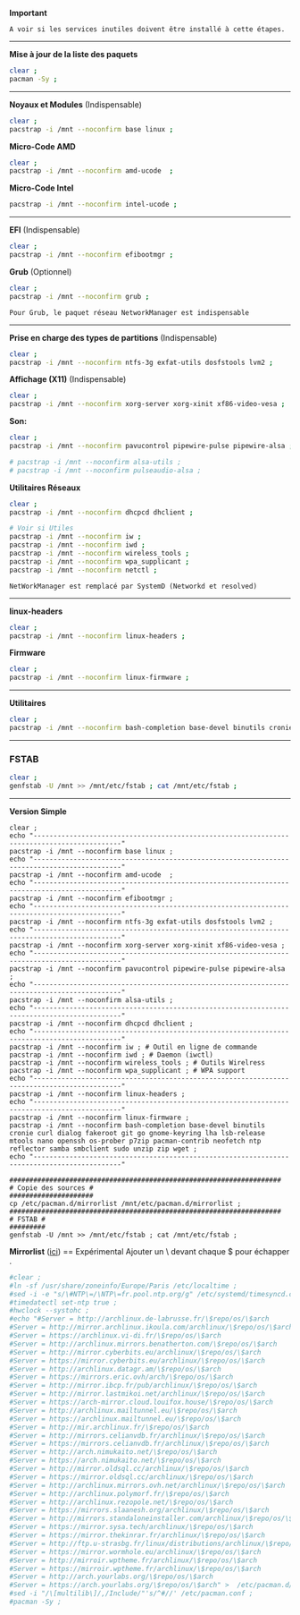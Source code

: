 **Important**
```
A voir si les services inutiles doivent être installé à cette étapes.
```

------------------------------------------------------------------------------

**Mise à jour de la liste des paquets**
```bash
clear ;
pacman -Sy ;
```

------------------------------------------------------------------------------

**Noyaux et Modules** (Indispensable)
```bash
clear ;
pacstrap -i /mnt --noconfirm base linux ;
```

**Micro-Code AMD**
``` bash
clear ;
pacstrap -i /mnt --noconfirm amd-ucode  ;
```

**Micro-Code Intel**
```bash
pacstrap -i /mnt --noconfirm intel-ucode ;
``` 

-------------------------------------------------------------------------------

**EFI** (Indispensable)
```bash
clear ;
pacstrap -i /mnt --noconfirm efibootmgr ;
```

**Grub** (Optionnel)
```bash
clear ;
pacstrap -i /mnt --noconfirm grub ;
```

`Pour Grub, le paquet réseau NetworkManager est indispensable`


-------------------------------------------------------------------------------

**Prise en charge des types de partitions** (Indispensable)
```bash
clear ;
pacstrap -i /mnt --noconfirm ntfs-3g exfat-utils dosfstools lvm2 ;
```

**Affichage (X11)** (Indispensable)
```bash
clear ;
pacstrap -i /mnt --noconfirm xorg-server xorg-xinit xf86-video-vesa ;
```

**Son:**
```bash
clear ;
pacstrap -i /mnt --noconfirm pavucontrol pipewire-pulse pipewire-alsa ;

# pacstrap -i /mnt --noconfirm alsa-utils ;
# pacstrap -i /mnt --noconfirm pulseaudio-alsa ;
```

**Utilitaires Réseaux** 
```bash
clear ;
pacstrap -i /mnt --noconfirm dhcpcd dhclient ;

# Voir si Utiles
pacstrap -i /mnt --noconfirm iw ;
pacstrap -i /mnt --noconfirm iwd ;
pacstrap -i /mnt --noconfirm wireless_tools ;
pacstrap -i /mnt --noconfirm wpa_supplicant ;
pacstrap -i /mnt --noconfirm netctl ;
```
`NetWorkManager est remplacé par SystemD (Networkd et resolved)`

-------------------------------------------------------------------------------

**linux-headers**
```bash
clear ;
pacstrap -i /mnt --noconfirm linux-headers ;
```

**Firmware**
```bash
clear ;
pacstrap -i /mnt --noconfirm linux-firmware ;
```

-------------------------------------------------------------------------------

**Utilitaires**
```bash
clear ;
pacstrap -i /mnt --noconfirm bash-completion base-devel binutils cronie curl dialog fakeroot git go gnome-keyring lha lsb-release mtools nano openssh os-prober p7zip pacman-contrib neofetch ntp reflector samba smbclient sudo unzip zip wget ;
```

-------------------------------------------------------------------------------

### FSTAB
```bash
clear ;
genfstab -U /mnt >> /mnt/etc/fstab ; cat /mnt/etc/fstab ;
```

---------------------------------------------------------------------------------------------------

**Version Simple** 
```
clear ;
echo "--------------------------------------------------------------------------------------------"
pacstrap -i /mnt --noconfirm base linux ;
echo "--------------------------------------------------------------------------------------------"
pacstrap -i /mnt --noconfirm amd-ucode  ;
echo "--------------------------------------------------------------------------------------------"
pacstrap -i /mnt --noconfirm efibootmgr ;
echo "--------------------------------------------------------------------------------------------"
pacstrap -i /mnt --noconfirm ntfs-3g exfat-utils dosfstools lvm2 ;
echo "--------------------------------------------------------------------------------------------"
pacstrap -i /mnt --noconfirm xorg-server xorg-xinit xf86-video-vesa ;
echo "--------------------------------------------------------------------------------------------"
pacstrap -i /mnt --noconfirm pavucontrol pipewire-pulse pipewire-alsa ;
echo "--------------------------------------------------------------------------------------------"
pacstrap -i /mnt --noconfirm alsa-utils ;
echo "--------------------------------------------------------------------------------------------"
pacstrap -i /mnt --noconfirm dhcpcd dhclient ;
echo "--------------------------------------------------------------------------------------------"
pacstrap -i /mnt --noconfirm iw ; # Outil en ligne de commande
pacstrap -i /mnt --noconfirm iwd ; # Daemon (iwctl)
pacstrap -i /mnt --noconfirm wireless_tools ; # Outils Wirelress
pacstrap -i /mnt --noconfirm wpa_supplicant ; # WPA support
echo "--------------------------------------------------------------------------------------------"
pacstrap -i /mnt --noconfirm linux-headers ;
echo "--------------------------------------------------------------------------------------------"
pacstrap -i /mnt --noconfirm linux-firmware ;
pacstrap -i /mnt --noconfirm bash-completion base-devel binutils cronie curl dialog fakeroot git go gnome-keyring lha lsb-release mtools nano openssh os-prober p7zip pacman-contrib neofetch ntp reflector samba smbclient sudo unzip zip wget ;
echo "--------------------------------------------------------------------------------------------"

####################################################################
# Copie des sources #
#####################
cp /etc/pacman.d/mirrorlist /mnt/etc/pacman.d/mirrorlist ;
####################################################################
# FSTAB #
#########
genfstab -U /mnt >> /mnt/etc/fstab ; cat /mnt/etc/fstab ;
```


**Mirrorlist** ([ici](https://archlinux.org/mirrorlist/)) == Expérimental
Ajouter un \ devant chaque $ pour échapper .

````bash
#clear ;
#ln -sf /usr/share/zoneinfo/Europe/Paris /etc/localtime ;
#sed -i -e "s/\#NTP\=/\NTP\=fr.pool.ntp.org/g" /etc/systemd/timesyncd.conf ;
#timedatectl set-ntp true ;
#hwclock --systohc ;
#echo "#Server = http://archlinux.de-labrusse.fr/\$repo/os/\$arch
#Server = http://mirror.archlinux.ikoula.com/archlinux/\$repo/os/\$arch
#Server = https://archlinux.vi-di.fr/\$repo/os/\$arch
#Server = http://archlinux.mirrors.benatherton.com/\$repo/os/\$arch
#Server = http://mirror.cyberbits.eu/archlinux/\$repo/os/\$arch
#Server = https://mirror.cyberbits.eu/archlinux/\$repo/os/\$arch
#Server = http://archlinux.datagr.am/\$repo/os/\$arch
#Server = https://mirrors.eric.ovh/arch/\$repo/os/\$arch
#Server = http://mirror.ibcp.fr/pub/archlinux/\$repo/os/\$arch
#Server = http://mirror.lastmikoi.net/archlinux/\$repo/os/\$arch
#Server = https://arch-mirror.cloud.louifox.house/\$repo/os/\$arch
#Server = http://archlinux.mailtunnel.eu/\$repo/os/\$arch
#Server = https://archlinux.mailtunnel.eu/\$repo/os/\$arch
#Server = http://mir.archlinux.fr/\$repo/os/\$arch
#Server = http://mirrors.celianvdb.fr/archlinux/\$repo/os/\$arch
#Server = https://mirrors.celianvdb.fr/archlinux/\$repo/os/\$arch
#Server = http://arch.nimukaito.net/\$repo/os/\$arch
#Server = https://arch.nimukaito.net/\$repo/os/\$arch
#Server = http://mirror.oldsql.cc/archlinux/\$repo/os/\$arch
#Server = https://mirror.oldsql.cc/archlinux/\$repo/os/\$arch
#Server = http://archlinux.mirrors.ovh.net/archlinux/\$repo/os/\$arch
#Server = http://archlinux.polymorf.fr/\$repo/os/\$arch
#Server = http://archlinux.rezopole.net/\$repo/os/\$arch
#Server = https://mirrors.slaanesh.org/archlinux/\$repo/os/\$arch
#Server = http://mirrors.standaloneinstaller.com/archlinux/\$repo/os/\$arch
#Server = https://mirror.sysa.tech/archlinux/\$repo/os/\$arch
#Server = https://mirror.thekinrar.fr/archlinux/\$repo/os/\$arch
#Server = http://ftp.u-strasbg.fr/linux/distributions/archlinux/\$repo/os/\$arch
#Server = https://mirror.wormhole.eu/archlinux/\$repo/os/\$arch
#Server = http://mirroir.wptheme.fr/archlinux/\$repo/os/\$arch
#Server = https://mirroir.wptheme.fr/archlinux/\$repo/os/\$arch
#Server = http://arch.yourlabs.org/\$repo/os/\$arch
#Server = https://arch.yourlabs.org/\$repo/os/\$arch" >  /etc/pacman.d/mirrorlist ;
#sed -i "/\[multilib\]/,/Include/"'s/^#//' /etc/pacman.conf ;
#pacman -Sy ;
````

